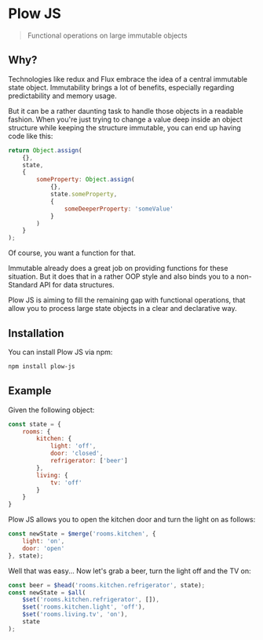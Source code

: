 # Plow JS

> Functional operations on large immutable objects

## Why?

Technologies like redux and Flux embrace the idea of a central immutable state object. Immutability brings a lot of benefits, especially regarding predictability and memory usage.

But it can be a rather daunting task to handle those objects in a readable fashion. When you're just trying to change a value deep inside an object structure while keeping the structure immutable, you can end up having code like this:

```js
return Object.assign(
    {},
    state,
    {
        someProperty: Object.assign(
            {},
            state.someProperty,
            {
                someDeeperProperty: 'someValue'
            }
        )
    }
);
```

Of course, you want a function for that.

Immutable already does a great job on providing functions for these situation. But it does that in a rather OOP style and also binds you to a non-Standard API for data structures.

Plow JS is aiming to fill the remaining gap with functional operations, that allow you to process large state objects in a clear and declarative way.

## Installation

You can install Plow JS via npm:

```sh
npm install plow-js
```

## Example

Given the following object:

```js
const state = {
    rooms: {
        kitchen: {
            light: 'off',
            door: 'closed',
            refrigerator: ['beer']
        },
        living: {
            tv: 'off'
        }
    }
}
```

Plow JS allows you to open the kitchen door and turn the light on as follows:


```js
const newState = $merge('rooms.kitchen', {
    light: 'on',
    door: 'open'
}, state);
```

Well that was easy... Now let's grab a beer, turn the light off and the TV on:

```js
const beer = $head('rooms.kitchen.refrigerator', state);
const newState = $all(
    $set('rooms.kitchen.refrigerator', []),
    $set('rooms.kitchen.light', 'off'),
    $set('rooms.living.tv', 'on'),
    state
);
```
